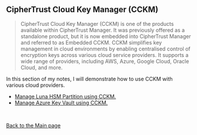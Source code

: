 ## CipherTrust Cloud Key Manager (CCKM)

> CipherTrust Cloud Key Manager (CCKM) is one of the products available within CipherTrust Manager. It was previously offered as a standalone product, but it is now embedded into CipherTrust Manager and referred to as Embedded CCKM. CCKM simplifies key management in cloud environments by enabling centralised control of encryption keys across various cloud service providers. It supports a wide range of providers, including AWS, Azure, Google Cloud, Oracle Cloud, and more.

In this section of my notes, I will demonstrate how to use CCKM with various cloud providers.

- [Manage Luna HSM Partition using CCKM.](cckm_luna_partition.md)
- [Manage Azure Key Vault using CCKM.](cckm_azure_key_vault.md)
<BR>

[Back to the Main page](../README.md)



